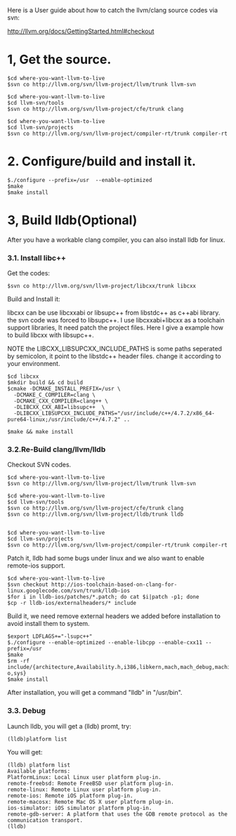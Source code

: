 Here is a User guide about how to catch the llvm/clang source codes via svn:

http://llvm.org/docs/GettingStarted.html#checkout

# 1, Get the source. #
```
$cd where-you-want-llvm-to-live
$svn co http://llvm.org/svn/llvm-project/llvm/trunk llvm-svn

$cd where-you-want-llvm-to-live
$cd llvm-svn/tools
$svn co http://llvm.org/svn/llvm-project/cfe/trunk clang

$cd where-you-want-llvm-to-live
$cd llvm-svn/projects
$svn co http://llvm.org/svn/llvm-project/compiler-rt/trunk compiler-rt
```

# 2. Configure/build and install it. #
```
$./configure --prefix=/usr  --enable-optimized
$make 
$make install
```

# 3, Build lldb(Optional) #
After you have a workable clang compiler, you can also install lldb for linux.

### 3.1. Install libc++ ###
Get the codes:
```
$svn co http://llvm.org/svn/llvm-project/libcxx/trunk libcxx
```

Build and Install it:

libcxx can be use libcxxabi or libsupc++ from libstdc++ as c++abi library. the svn code was forced to libsupc++. I use libcxxabi+libcxx as a toolchain support libraries, It need patch the project files. Here I give a example how to build libcxx with libsupc++.

NOTE the LIBCXX\_LIBSUPCXX\_INCLUDE\_PATHS is some paths seperated by semicolon, it point to the libstdc++ header files. change it according to your environment.

```
$cd libcxx
$mkdir build && cd build
$cmake -DCMAKE_INSTALL_PREFIX=/usr \
  -DCMAKE_C_COMPILER=clang \
  -DCMAKE_CXX_COMPILER=clang++ \
  -DLIBCXX_CXX_ABI=libsupc++  \
  -DLIBCXX_LIBSUPCXX_INCLUDE_PATHS="/usr/include/c++/4.7.2/x86_64-pure64-linux;/usr/include/c++/4.7.2" ..
```

```
$make && make install
```

### 3.2.Re-Build clang/llvm/lldb ###
Checkout SVN codes.
```
$cd where-you-want-llvm-to-live
$svn co http://llvm.org/svn/llvm-project/llvm/trunk llvm-svn

$cd where-you-want-llvm-to-live
$cd llvm-svn/tools
$svn co http://llvm.org/svn/llvm-project/cfe/trunk clang
$svn co http://llvm.org/svn/llvm-project/lldb/trunk lldb


$cd where-you-want-llvm-to-live
$cd llvm-svn/projects
$svn co http://llvm.org/svn/llvm-project/compiler-rt/trunk compiler-rt
```

Patch it, lldb had some bugs under linux and we also want to enable remote-ios support.
```
$cd where-you-want-llvm-to-live
$svn checkout http://ios-toolchain-based-on-clang-for-linux.googlecode.com/svn/trunk/lldb-ios
$for i in lldb-ios/patches/*.patch; do cat $i|patch -p1; done
$cp -r lldb-ios/externalheaders/* include
```

Build it, we need remove external headers we added before installation to avoid install them to system.
```
$export LDFLAGS+="-lsupc++"
$./configure --enable-optimized --enable-libcpp --enable-cxx11 --prefix=/usr
$make
$rm -rf include/{architecture,Availability.h,i386,libkern,mach,mach_debug,machine,mach-o,sys}
$make install
```
After installation, you will get a command "lldb" in "/usr/bin".

### 3.3. Debug ###
Launch lldb, you will get a (lldb) promt, try:
```
(lldb)platform list
```

You will get:
```
(lldb) platform list
Available platforms:
PlatformLinux: Local Linux user platform plug-in.
remote-freebsd: Remote FreeBSD user platform plug-in.
remote-linux: Remote Linux user platform plug-in.
remote-ios: Remote iOS platform plug-in.
remote-macosx: Remote Mac OS X user platform plug-in.
ios-simulator: iOS simulator platform plug-in.
remote-gdb-server: A platform that uses the GDB remote protocol as the communication transport.
(lldb) 
```